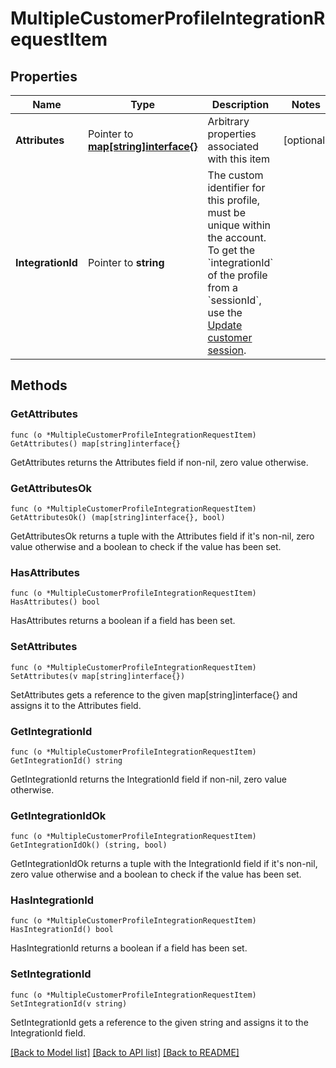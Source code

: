 # MultipleCustomerProfileIntegrationRequestItem

## Properties

Name | Type | Description | Notes
------------ | ------------- | ------------- | -------------
**Attributes** | Pointer to [**map[string]interface{}**](.md) | Arbitrary properties associated with this item | [optional] 
**IntegrationId** | Pointer to **string** | The custom identifier for this profile, must be unique within the account.  To get the &#x60;integrationId&#x60; of the profile from a &#x60;sessionId&#x60;, use the [Update customer session](/integration-api/#operation/updateCustomerSessionV2).  | 

## Methods

### GetAttributes

`func (o *MultipleCustomerProfileIntegrationRequestItem) GetAttributes() map[string]interface{}`

GetAttributes returns the Attributes field if non-nil, zero value otherwise.

### GetAttributesOk

`func (o *MultipleCustomerProfileIntegrationRequestItem) GetAttributesOk() (map[string]interface{}, bool)`

GetAttributesOk returns a tuple with the Attributes field if it's non-nil, zero value otherwise
and a boolean to check if the value has been set.

### HasAttributes

`func (o *MultipleCustomerProfileIntegrationRequestItem) HasAttributes() bool`

HasAttributes returns a boolean if a field has been set.

### SetAttributes

`func (o *MultipleCustomerProfileIntegrationRequestItem) SetAttributes(v map[string]interface{})`

SetAttributes gets a reference to the given map[string]interface{} and assigns it to the Attributes field.

### GetIntegrationId

`func (o *MultipleCustomerProfileIntegrationRequestItem) GetIntegrationId() string`

GetIntegrationId returns the IntegrationId field if non-nil, zero value otherwise.

### GetIntegrationIdOk

`func (o *MultipleCustomerProfileIntegrationRequestItem) GetIntegrationIdOk() (string, bool)`

GetIntegrationIdOk returns a tuple with the IntegrationId field if it's non-nil, zero value otherwise
and a boolean to check if the value has been set.

### HasIntegrationId

`func (o *MultipleCustomerProfileIntegrationRequestItem) HasIntegrationId() bool`

HasIntegrationId returns a boolean if a field has been set.

### SetIntegrationId

`func (o *MultipleCustomerProfileIntegrationRequestItem) SetIntegrationId(v string)`

SetIntegrationId gets a reference to the given string and assigns it to the IntegrationId field.


[[Back to Model list]](../README.md#documentation-for-models) [[Back to API list]](../README.md#documentation-for-api-endpoints) [[Back to README]](../README.md)


